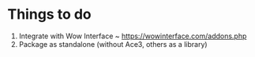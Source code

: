 # Things to do

1. Integrate with Wow Interface ~ https://wowinterface.com/addons.php
2. Package as standalone (without Ace3, others as a library)
